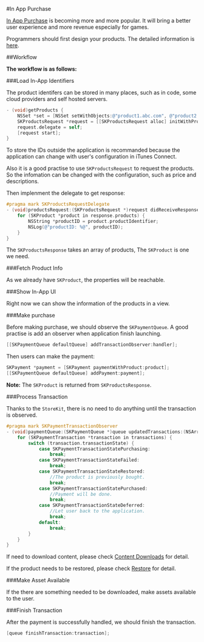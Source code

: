 #In App Purchase

[In App Purchase](https://developer.apple.com/in-app-purchase/) is becoming more and more popular. It will bring a better user experience and more revenue especially for games.

Programmers should first design your products. The detailed information is [here](https://developer.apple.com/library/ios/documentation/NetworkingInternet/Conceptual/StoreKitGuide/Chapters/Products.html#//apple_ref/doc/uid/TP40008267-CH2-SW2).

##Workflow

**The workflow is as follows:**

###Load In-App Identifiers

The product identifers can be stored in many places, such as in code, some cloud providers and self hosted servers.
 
```objective-c
- (void)getProducts {
    NSSet *set = [NSSet setWithObjects:@"product1.abc.com", @"product2.abc.com", nil];
    SKProductsRequest *request = [[SKProductsRequest alloc] initWithProductIdentifiers:set];
    request.delegate = self;
    [request start];
}
```

To store the IDs outside the application is recommanded because the application can change with user's configuration in iTunes Connect. 

Also it is a good practise to use `SKProductsRequest` to request the products. So the infomation can be changed with the configuration, such as price and descriptions.

Then implenment the delegate to get response:

```objective-c
#pragma mark SKProductsRequestDelegate
- (void)productsRequest:(SKProductsRequest *)request didReceiveResponse:(SKProductsResponse *)response {
    for (SKProduct *product in response.products) {
        NSString *productID = product.productIdentifier;
        NSLog(@"productID: %@", productID);
    }
}
```

The `SKProductsResponse` takes an array of products, The `SKProduct` is one we need.


###Fetch Product Info

As we already have `SKProduct`, the properties will be reachable. 

###Show In-App UI

Right now we can show the information of the products in a view.

###Make purchase

Before making purchase, we should observe the `SKPaymentQueue`. A good practise is add an observer when application finish launching.

```objective-c
[[SKPaymentQueue defaultQueue] addTransactionObserver:handler];
```

Then users can make the payment:
```objective-c
SKPayment *payment = [SKPayment paymentWithProduct:product];
[[SKPaymentQueue defaultQueue] addPayment:payment];
```

**Note:** The `SKProduct` is returned from `SKProductsResponse`.

###Process Transaction

Thanks to the `StoreKit`, there is no need to do anything until the transaction is observed. 

```objective-c
#pragma mark SKPaymentTransactionObserver
- (void)paymentQueue:(SKPaymentQueue *)queue updatedTransactions:(NSArray *)transactions {
    for (SKPaymentTransaction *transaction in transactions) {
        switch (transaction.transactionState) {
            case SKPaymentTransactionStatePurchasing:
                break;
            case SKPaymentTransactionStateFailed:
                break;
            case SKPaymentTransactionStateRestored:
                //The product is previously bought.
                break;
            case SKPaymentTransactionStatePurchased:
                //Payment will be done.
                break;
            case SKPaymentTransactionStateDeferred:
                //Let user back to the application.
                break;
            default:
                break;
        }
    }
}
```

If need to download content, please check [Content Downloads](https://github.com/kakablog/kakablog.github.io/blob/master/markdowns/cocoa/iap/download.md) for detail.

If the product needs to be restored, please check [Restore](https://github.com/kakablog/kakablog.github.io/blob/master/markdowns/cocoa/iap/restore.md) for detail.

###Make Asset Available

If the there are something needed to be downloaded, make assets available to the user.

###Finish Transaction

After the payment is successfully handled, we should finish the transaction.

```objective-c
[queue finishTransaction:transaction];
```

